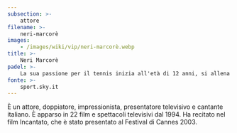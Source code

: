 ```yaml
---
subsection: >-
    attore
filename: >-
    neri-marcorè
images:
    - /images/wiki/vip/neri-marcorè.webp
title: >-
    Neri Marcorè
padel: >-
    La sua passione per il tennis inizia all'età di 12 anni, si allena e gioca per alcuni anni in gioventù. Adesso invece ha scoperto il padel e si diverte a giocare a padel
fonte: >-
    sport.sky.it
---
```

È un attore, doppiatore, impressionista, presentatore televisivo e cantante italiano. È apparso in 22 film e spettacoli televisivi dal 1994. Ha recitato nel film Incantato, che è stato presentato al Festival di Cannes 2003.